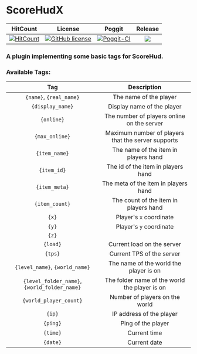 # ScoreHudX

| HitCount | License | Poggit | Release |
|:--:|:--:|:--:|:--:|
|[![HitCount](http://hits.dwyl.io/Ifera/ScoreHudX.svg)](http://hits.dwyl.io/Ifera/ScoreHudX)|[![GitHub license](https://img.shields.io/github/license/Ifera/ScoreHudX.svg)](https://github.com/Ifera/ScoreHudX/blob/master/LICENSE)|[![Poggit-CI](https://poggit.pmmp.io/ci.shield/Ifera/ScoreHudX/ScoreHudX)](https://poggit.pmmp.io/ci/Ifera/ScoreHudX/ScoreHudX)|[![](https://poggit.pmmp.io/shield.state/ScoreHudX)](https://poggit.pmmp.io/p/ScoreHudX)|

### A plugin implementing some basic tags for ScoreHud.

### Available Tags:

| Tag | Description |
|:--:|:--:|
|`{name}`, `{real_name}`|The name of the player|
|`{display_name}`|Display name of the player|
|`{online}`|The number of players online on the server|
|`{max_online}`|Maximum number of players that the server supports|
|`{item_name}`|The name of the item in players hand|
|`{item_id}`|The id of the item in players hand|
|`{item_meta}`|The meta of the item in players hand|
|`{item_count}`|The count of the item in players hand|
|`{x}`|Player's `x` coordinate|
|`{y}`|Player's `y` coordinate|
|`{z}`||Player's `z` coordinate|
|`{load}`|Current load on the server|
|`{tps}`|Current TPS of the server|
|`{level_name}`, `{world_name}`|The name of the world the player is on|
|`{level_folder_name}`, `{world_folder_name}`|The folder name of the world the player is on|
|`{world_player_count}`|Number of players on the world|
|`{ip}`|IP address of the player|
|`{ping}`|Ping of the player|
|`{time}`|Current time|
|`{date}`|Current date|